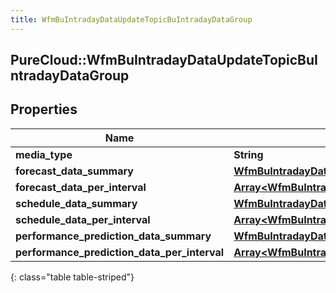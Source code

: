 ```yaml
---
title: WfmBuIntradayDataUpdateTopicBuIntradayDataGroup
---
```

## PureCloud::WfmBuIntradayDataUpdateTopicBuIntradayDataGroup

## Properties

|Name | Type | Description | Notes|
|------------ | ------------- | ------------- | -------------|
| **media_type** | **String** |  | [optional] |
| **forecast_data_summary** | [**WfmBuIntradayDataUpdateTopicBuIntradayForecastData**](WfmBuIntradayDataUpdateTopicBuIntradayForecastData.html) |  | [optional] |
| **forecast_data_per_interval** | [**Array&lt;WfmBuIntradayDataUpdateTopicBuIntradayForecastData&gt;**](WfmBuIntradayDataUpdateTopicBuIntradayForecastData.html) |  | [optional] |
| **schedule_data_summary** | [**WfmBuIntradayDataUpdateTopicBuIntradayScheduleData**](WfmBuIntradayDataUpdateTopicBuIntradayScheduleData.html) |  | [optional] |
| **schedule_data_per_interval** | [**Array&lt;WfmBuIntradayDataUpdateTopicBuIntradayScheduleData&gt;**](WfmBuIntradayDataUpdateTopicBuIntradayScheduleData.html) |  | [optional] |
| **performance_prediction_data_summary** | [**WfmBuIntradayDataUpdateTopicIntradayPerformancePredictionData**](WfmBuIntradayDataUpdateTopicIntradayPerformancePredictionData.html) |  | [optional] |
| **performance_prediction_data_per_interval** | [**Array&lt;WfmBuIntradayDataUpdateTopicIntradayPerformancePredictionData&gt;**](WfmBuIntradayDataUpdateTopicIntradayPerformancePredictionData.html) |  | [optional] |
{: class="table table-striped"}


